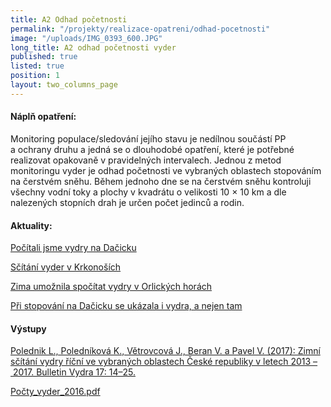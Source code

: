 ```yaml
---
title: A2 Odhad početnosti
permalink: "/projekty/realizace-opatreni/odhad-pocetnosti"
image: "/uploads/IMG_0393_600.JPG"
long_title: A2 odhad početnosti vyder
published: true
listed: true
position: 1
layout: two_columns_page
---
```

#### Náplň opatření:

Monitoring populace/sledování jejího stavu je nedílnou součástí PP
a ochrany druhu a jedná se o dlouhodobé opatření, které je potřebné
realizovat opakovaně v pravidelných intervalech. Jednou z metod
monitoringu vyder je odhad početnosti ve vybraných oblastech stopováním
na čerstvém sněhu. Během jednoho dne se na čerstvém sněhu kontroluji
všechny vodní toky a plochy v kvadrátu o velikosti 10 × 10 km a dle
nalezených stopních drah je určen počet jedinců a rodin.

#### Aktuality:

[Počítali jsme vydry na Dačicku](/news/pocitali-jsme-vydry-na-dacicku)

[Sčítání vyder v Krkonoších](/news/scitani-vyder-v-krkonosich)

[Zima umožnila spočítat vydry v Orlických
horách](/news/zima-umoznila-spocitat-vydry-v-orlickych-horach)

[Při stopování na Dačicku se ukázala i vydra, a nejen
tam](/news/pri-stopovani-na-dacicku-se-ukazala-i-vydra)

#### Výstupy

[Polednik L., Poledníková K., Větrovcová J., Beran V. a Pavel V. (2017):
Zimní sčítání vydry říční ve vybraných oblastech České republiky
v letech 2013 – 2017. Bulletin Vydra 17:
14–25.](/uploads/Polednik_etal_14_25.pdf)

[Počty_vyder_2016.pdf](/uploads/Po_ty_vyder_2016.pdf)
